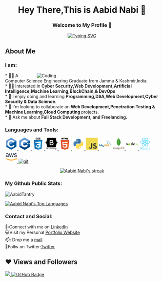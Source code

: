 <h1 align="center">Hey There,This is Aabid Nabi 👋</h1>
<h3 align="center">Welcome to My Profile 🤝</h3>
<!-- Typing SVG -->
<p align="center">
 <a href="https://git.io/typing-svg"><img src="https://readme-typing-svg.herokuapp.com?font=Fira+Code&pause=1000&width=435&lines=Programmer;+%40+All+About+Programming;Web+Developer+;Aspiring+Full+Stack+Developer;+%40Cyber+Security+Analyst;Graudated+from+%40+SSM+College+of+Engineering" alt="Typing SVG" /></a>
</p>

<h2 align="left">About Me</h2>
<h3 align="left">I am:</h3>
<img align = "right" alt="Coding" width="400" src="https://cdn.dribbble.com/users/1162077/screenshots/3848914/programmer.gif">
* ✍🏻 A Computer Science Engineering Graduate from Jammu & Kashmir,India.<br/>
* 👨‍💻 Interested in <b>Cyber Security,Web Development,Artificial Intelligence,Machine Learning,BlockChain,& DevOps</b></br>
* 🌱 I enjoy doing  and learning <b>Programming,DSA,Web Development,Cyber Security & Data Science.</b></br>
* 👯 I'm looking to collaborate on <b>Web Development,Penetration Testing & Machine Learning,Cloud Computing </b>projects.<br/>
* 💬 Ask me about <b>Full Stack Development, and Freelancing.</b>

<h3 align="left">Languages and Tools:</h3>
<p align="left"> 
 <a href="https://www.cprogramming.com/" target="_blank"> <img src="https://raw.githubusercontent.com/devicons/devicon/master/icons/c/c-original.svg" alt="c" width="40" height="40"/> </a> 
 <a href="https://www.w3schools.com/cpp/" target="_blank"> <img src="https://raw.githubusercontent.com/devicons/devicon/master/icons/cplusplus/cplusplus-original.svg" alt="cplusplus" width="40" height="40"/> </a> 
 <a href="https://www.w3schools.com/css/" target="_blank"> <img src="https://raw.githubusercontent.com/devicons/devicon/master/icons/css3/css3-original-wordmark.svg" alt="css3" width="40" height="40"/> </a> 
 <a href="https://getbootstrap.com" target="_blank"> <img src="https://raw.githubusercontent.com/devicons/devicon/master/icons/bootstrap/bootstrap-plain-wordmark.svg" alt="bootstrap" width="40" height="40"/> </a> 
 <a href="https://www.w3.org/html/" target="_blank"> <img src="https://raw.githubusercontent.com/devicons/devicon/master/icons/html5/html5-original-wordmark.svg" alt="html5" width="40" height="40"/> </a>
 <a href="https://www.python.org" target="_blank"> <img src="https://raw.githubusercontent.com/devicons/devicon/master/icons/python/python-original.svg" alt="python" width="40" height="40"/> </a> 
 <a href="https://developer.mozilla.org/en-US/docs/Web/JavaScript" target="_blank"> <img src="https://raw.githubusercontent.com/devicons/devicon/master/icons/javascript/javascript-original.svg" alt="javascript" width="40" height="40"/> </a>
 <img src="https://raw.githubusercontent.com/devicons/devicon/master/icons/mysql/mysql-original-wordmark.svg" alt="mysql" width="40" height="40"/>
 <a href="https://www.mongodb.com/" target="_blank"> <img src="https://raw.githubusercontent.com/devicons/devicon/master/icons/mongodb/mongodb-original-wordmark.svg" alt="mongodb" width="40" height="40"/> </a>
 <a href="https://nodejs.org" target="_blank"> <img src="https://raw.githubusercontent.com/devicons/devicon/master/icons/nodejs/nodejs-original-wordmark.svg" alt="nodejs" width="40" height="40"/> </a> 
 <a href="https://reactjs.org/" target="_blank"> <img src="https://raw.githubusercontent.com/devicons/devicon/master/icons/react/react-original-wordmark.svg" alt="react" width="40" height="40"/> </a> 
 <a href="https://aws.amazon.com" target="_blank"> <img src="https://raw.githubusercontent.com/devicons/devicon/master/icons/amazonwebservices/amazonwebservices-original-wordmark.svg" alt="aws" width="40" height="40"/> </a> 
<a href="https://git-scm.com/" target="_blank"> <img src="https://www.vectorlogo.zone/logos/git-scm/git-scm-icon.svg" alt="git" width="40" height="40"/> </a> 
 <!--<a href="https://heroku.com" target="_blank"> <img src="https://www.vectorlogo.zone/logos/heroku/heroku-icon.svg" alt="heroku" width="40" height="40"/> </a> 
 <a href="https://expressjs.com" target="_blank"> <img src="https://raw.githubusercontent.com/devicons/devicon/master/icons/express/express-original-wordmark.svg" alt="express" width="40" height="40"/> </a> --->

</p>

<p align="center">
    <a href="https://github.com/Aabidnabi/github-readme-streak-stats">
        <img title="🔥 Get streak stats for your profile at git.io/streak-stats" alt="Aabid Nabi's streak" src="https://github-readme-streak-stats.herokuapp.com/?user=Aabidnabi&theme=black-ice&hide_border=true&stroke=0000&background=060A0CD0"/>
    </a>
</p>

 <h3 align="left">My Github Public Stats:</h3>
 
<p>&nbsp;<img align="left" src="https://github-readme-stats.vercel.app/api?username=Aabidtantry22&show_icons=true&locale=en" alt="AabidTantry" /></p>
<a href="https://github.com/Aabidnabi/github-readme-stats"><img alt="Aabid Nabi's Top Languages" src="https://github-readme-stats.vercel.app/api/top-langs/?username=Aabidnabi&langs_count=8&count_private=true&layout=compact&theme=react&hide_border=true&bg_color=0D1117" /></a>
  <br/>
  <!--<b>Note:</b> Top languages is only a metric of the languages my public code consists of and doesn't reflect experience or skill level.-->

 <h3 align="left">Contact and Social:</h3>

 🤝:Connect with me on [LinkedIn](https://in.linkedin.com/in/aabid-nabi-031267184?trk=people-guest_people_search-card)<br/>
 💻Visit my Personal [Portfolio Website](https://portfolioaabidnabi.netlify.app)</br>
 📫: Drop me a [mail](mailto:tantryinfo98@gmail.com)<br/>
 💙Follw on Twitter:[Twitter](https://twitter.com/Aabid__nabi)
 
 ## ❤ Views and Followers
<a href="https://github.com/Aabid-Nabi/github-profile-views-counter">
    <img src="https://komarev.com/ghpvc/?username=Aabidnabi">
</a>
<a href="https://github.com/Aabidnabi?tab=followers"><img src="https://img.shields.io/github/followers/SubhamRaoniar28?label=Followers&style=social" alt="GitHub Badge"></a>














